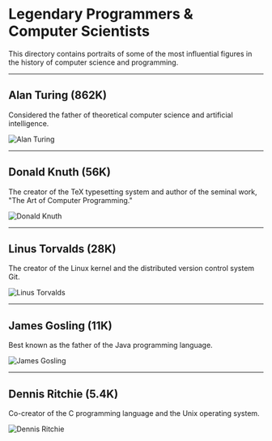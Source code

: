 # Legendary Programmers & Computer Scientists

This directory contains portraits of some of the most influential figures in the history of computer science and programming.

---

## Alan Turing (862K)

Considered the father of theoretical computer science and artificial intelligence.

![Alan Turing](turing.png)

---

## Donald Knuth (56K)

The creator of the TeX typesetting system and author of the seminal work, "The Art of Computer Programming."

![Donald Knuth](Knuth.jpg)

---

## Linus Torvalds (28K)

The creator of the Linux kernel and the distributed version control system Git.

![Linus Torvalds](torvalds.jpg)

---

## James Gosling (11K)

Best known as the father of the Java programming language.

![James Gosling](gosling.jpg)

---

## Dennis Ritchie (5.4K)

Co-creator of the C programming language and the Unix operating system.

![Dennis Ritchie](ritchie.jpg)
